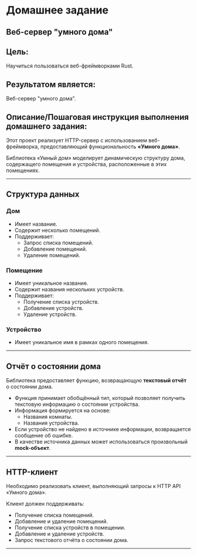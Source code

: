 # Домашнее задание
## Веб-сервер "умного дома"

## Цель:
Научиться пользоваться веб-фреймворками Rust.

## Результатом является:
Веб-сервер "умного дома".


## Описание/Пошаговая инструкция выполнения домашнего задания:
Этот проект реализует HTTP-сервер с использованием веб-фреймворка, предоставляющий функциональность **«Умного дома»**.

Библиотека «Умный дом» моделирует динамическую структуру дома, содержащего помещения и устройства, расположенные в этих помещениях.

---

## Структура данных

### Дом

- Имеет название.
- Содержит несколько помещений.
- Поддерживает:
  - Запрос списка помещений.
  - Добавление помещений.
  - Удаление помещений.

### Помещение

- Имеет уникальное название.
- Содержит названия нескольких устройств.
- Поддерживает:
  - Получение списка устройств.
  - Добавление устройств.
  - Удаление устройств.

### Устройство

- Имеет уникальное имя в рамках одного помещения.

---

## Отчёт о состоянии дома

Библиотека предоставляет функцию, возвращающую **текстовый отчёт** о состоянии дома.

- Функция принимает обобщённый тип, который позволяет получить текстовую информацию о состоянии устройства.
- Информация формируется на основе:
  - Названия комнаты.
  - Названия устройства.
- Если устройство не найдено в источнике информации, возвращается сообщение об ошибке.
- В качестве источника данных может использоваться произвольный **mock-объект**.

---

## HTTP-клиент

Необходимо реализовать клиент, выполняющий запросы к HTTP API «Умного дома».

Клиент должен поддерживать:
- Получение списка помещений.
- Добавление и удаление помещений.
- Получение списка устройств в помещении.
- Добавление и удаление устройств.
- Запрос текстового отчёта о состоянии дома.

---
